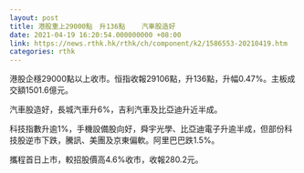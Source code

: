 ```yaml
---
layout: post
title: 港股重上29000點　升136點    汽車股造好
date: 2021-04-19 16:20:54.000000000 +08:00
link: https://news.rthk.hk/rthk/ch/component/k2/1586553-20210419.htm
categories: rthk
---
```


港股企穩29000點以上收市。恒指收報29106點，升136點，升幅0.47%。主板成交額1501.6億元。

汽車股造好，長城汽車升6%，吉利汽車及比亞迪升近半成。

科技指數升逾1%，手機設備股向好，舜宇光學、比亞迪電子升逾半成，但部份科技股逆市下跌，騰訊、美團及京東偏軟。阿里巴巴跌1.5%。

攜程首日上市，較招股價高4.6%收市，收報280.2元。
